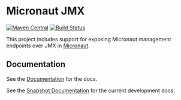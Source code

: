 # Micronaut JMX

[![Maven Central](https://img.shields.io/maven-central/v/io.micronaut.configuration/micronaut-jmx.svg?label=Maven%20Central)](https://search.maven.org/search?q=g:%22io.micronaut.configuration%22%20AND%20a:%22micronaut-jmx%22)
[![Build Status](https://travis-ci.org/micronaut-projects/micronaut-jmx.svg?branch=master)](https://travis-ci.org/micronaut-projects/micronaut-jmx)


This project includes support for exposing Micronaut management endpoints over JMX in [Micronaut](http://micronaut.io).

## Documentation

See the [Documentation](https://micronaut-projects.github.io/micronaut-jmx/latest/guide) for the docs.

See the [Snapshot Documentation](https://micronaut-projects.github.io/micronaut-jmx/snapshot/guide) for the current development docs.
